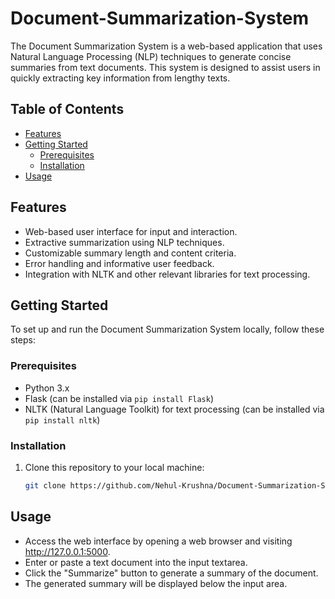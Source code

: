# Document-Summarization-System

The Document Summarization System is a web-based application that uses Natural Language Processing (NLP) techniques to generate concise summaries from text documents. This system is designed to assist users in quickly extracting key information from lengthy texts.

## Table of Contents

- [Features](#features)
- [Getting Started](#getting-started)
  - [Prerequisites](#prerequisites)
  - [Installation](#installation)
- [Usage](#usage)

## Features

- Web-based user interface for input and interaction.
- Extractive summarization using NLP techniques.
- Customizable summary length and content criteria.
- Error handling and informative user feedback.
- Integration with NLTK and other relevant libraries for text processing.

## Getting Started

To set up and run the Document Summarization System locally, follow these steps:

### Prerequisites

- Python 3.x
- Flask (can be installed via `pip install Flask`)
- NLTK (Natural Language Toolkit) for text processing (can be installed via `pip install nltk`)

### Installation

1. Clone this repository to your local machine:

   ```bash
   git clone https://github.com/Nehul-Krushna/Document-Summarization-System.git

## Usage
- Access the web interface by opening a web browser and visiting http://127.0.0.1:5000.  
- Enter or paste a text document into the input textarea.  
- Click the "Summarize" button to generate a summary of the document.  
- The generated summary will be displayed below the input area.  
  
